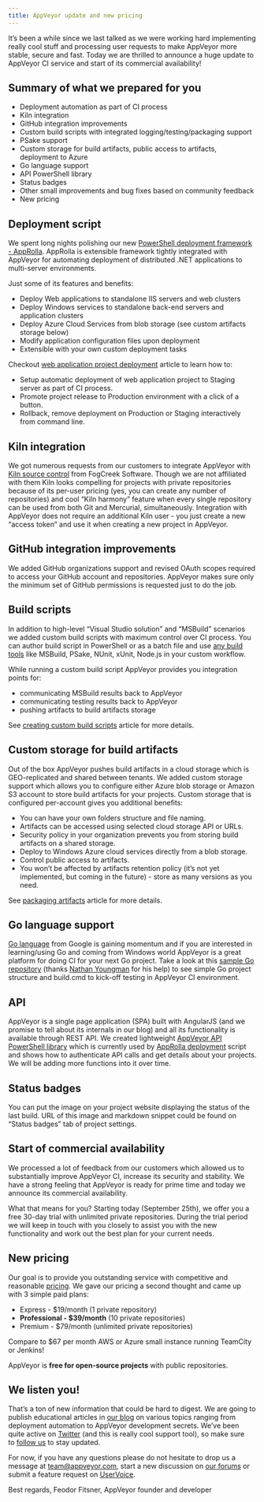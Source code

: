 ```yaml
---
title: AppVeyor update and new pricing
---
```


It’s been a while since we last talked as we were working hard implementing really cool stuff
and processing user requests to make AppVeyor more stable, secure and fast.
Today we are thrilled to announce a huge update to AppVeyor CI service and start of its commercial
availability!

## Summary of what we prepared for you

* Deployment automation as part of CI process
* Kiln integration
* GitHub integration improvements
* Custom build scripts with integrated logging/testing/packaging support
* PSake support
* Custom storage for build artifacts, public access to artifacts, deployment to Azure
* Go language support
* API PowerShell library
* Status badges
* Other small improvements and bug fixes based on community feedback
* New pricing

## Deployment script

We spent long nights polishing our new [PowerShell deployment framework - AppRolla](https://github.com/AppVeyor/AppRolla).
AppRolla is extensible framework tightly integrated with AppVeyor for automating deployment
of distributed .NET applications to multi-server environments.

Just some of its features and benefits:

* Deploy Web applications to standalone IIS servers and web clusters
* Deploy Windows services to standalone back-end servers and application clusters
* Deploy Azure Cloud Services from blob storage (see custom artifacts storage below)
* Modify application configuration files upon deployment
* Extensible with your own custom deployment tasks

Checkout [web application project deployment](https://help.appveyor.com/kb/using-appveyor/web-application-project-deployment-to-staging-and-production-environments) article to learn how to:

* Setup automatic deployment of web application project to Staging server as part of CI process.
* Promote project release to Production environment with a click of a button.
* Rollback, remove deployment on Production or Staging interactively from command line.

## Kiln integration

We got numerous requests from our customers to integrate AppVeyor with [Kiln source control](http://www.fogcreek.com/kiln/)
from FogCreek Software. Though we are not affiliated with them Kiln looks compelling for projects
with private repositories because of its per-user pricing (yes, you can create any number of repositories)
and cool “Kiln harmony” feature when every single repository can be used from both Git and Mercurial,
simultaneously. Integration with AppVeyor does not require an additional Kiln user - you just create
a new “access token” and use it when creating a new project in AppVeyor.

## GitHub integration improvements

We added GitHub organizations support and revised OAuth scopes required to access your GitHub account
and repositories. AppVeyor makes sure only the minimum set of GitHub permissions is requested just to do
the job.

## Build scripts

In addition to high-level “Visual Studio solution” and “MSBuild” scenarios we added custom build scripts
with maximum control over CI process. You can author build script in PowerShell or as a batch file and
use [any build tools](https://help.appveyor.com/kb/using-appveyor/software-installed-on-appveyor-build-servers) like MSBuild, PSake, NUnit, xUnit, Node.js in your custom workflow.

While running a custom build script AppVeyor provides you integration points for:

* communicating MSBuild results back to AppVeyor
* communicating testing results back to AppVeyor
* pushing artifacts to build artifacts storage

See [creating custom build scripts](https://help.appveyor.com/kb/using-appveyor/custom-build-scripts) article for more details.

## Custom storage for build artifacts

Out of the box AppVeyor pushes build artifacts in a cloud storage which is GEO-replicated and shared between tenants. We added custom storage support which allows you to configure either Azure blob storage or Amazon S3 account to store build artifacts for your projects. Custom storage that is configured per-account gives you additional benefits:

* You can have your own folders structure and file naming.
* Artifacts can be accessed using selected cloud storage API or URLs.
* Security policy in your organization prevents you from storing build artifacts on a shared storage.
* Deploy to Windows Azure cloud services directly from a blob storage.
* Control public access to artifacts.
* You won’t be affected by artifacts retention policy (it’s not yet implemented, but coming in the future) - store as many versions as you need.

See [packaging artifacts](https://help.appveyor.com/kb/getting-started/packaging-artifacts) article for more details.

## Go language support

[Go language](https://golang.org/) from Google is gaining momentum and if you are interested in
learning/using Go and coming from Windows world AppVeyor is a great platform for doing CI for your
next Go project. Take a look at this [sample Go repository](https://bitbucket.org/appveyor/test-go/src)
(thanks [Nathan Youngman](https://twitter.com/nathany) for his help) to see simple Go project structure
and build.cmd to kick-off testing in AppVeyor CI environment.

## API

AppVeyor is a single page application (SPA) built with AngularJS (and we promise to tell about its
internals in our blog) and all its functionality is available through REST API. We created lightweight
[AppVeyor API PowerShell library](https://github.com/AppVeyor/AppVeyor-PowerShell) which is currently
used by [AppRolla deployment](https://github.com/AppVeyor/AppRolla) script and shows how to
authenticate API calls and get details about your projects. We will be adding more functions into it
over time.

## Status badges

You can put the image on your project website displaying the status of the last build. URL of this image
and markdown snippet could be found on “Status badges” tab of project settings.

## Start of commercial availability

We processed a lot of feedback from our customers which allowed us to substantially improve AppVeyor CI,
increase its security and stability. We have a strong feeling that AppVeyor is ready for prime time and
today we announce its commercial availability.

What that means for you? Starting today (September 25th), we offer you a free 30-day trial with unlimited
private repositories. During the trial period we will keep in touch with you closely to assist you with
the new functionality and work out the best plan for your current needs.

## New pricing

Our goal is to provide you outstanding service with competitive and reasonable
[pricing](/pricing/). We gave our pricing a second thought and came up with 3 simple paid plans:

* Express - $19/month (1 private repository)
* **Professional - $39/month** (10 private repositories)
* Premium - $79/month (unlimited private repositories)

Compare to $67 per month AWS or Azure small instance running TeamCity or Jenkins!

AppVeyor is **free for open-source projects** with public repositories.

## We listen you!

That’s a ton of new information that could be hard to digest. We are going to publish educational
articles in [our blog](/blog/) on various topics ranging from deployment automation to
AppVeyor development secrets. We’ve been quite active on [Twitter](https://twitter.com/appveyor)
(and this is really cool support tool), so make sure to [follow us](https://twitter.com/intent/follow?original_referer=http%3A%2F%2Fwww.appveyor.com%2Fpricing&amp;region=follow_link&amp;screen_name=appveyor&amp;tw_p=followbutton&amp;variant=2.0) to stay updated.

For now, if you have any questions please do not hesitate to drop us a message at [team@appveyor.com](mailto:team@appveyor.com),
start a new discussion on [our forums](https://help.appveyor.com/discussions) or submit a feature request
on [UserVoice](https://appveyor.uservoice.com/).

Best regards,
Feodor Fitsner, AppVeyor founder and developer
